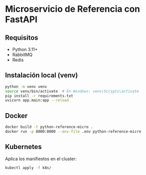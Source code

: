 # Microservicio de Referencia con FastAPI

## Requisitos
- Python 3.11+
- RabbitMQ
- Redis

## Instalación local (venv)

```bash
python -m venv venv
source venv/bin/activate  # En Windows: venv\Scripts\activate
pip install -r requirements.txt
uvicorn app.main:app --reload
```

## Docker

```bash
docker build -t python-reference-micro .
docker run -p 8000:8000 --env-file .env python-reference-micro
```

## Kubernetes

Aplica los manifiestos en el cluster:

```bash
kubectl apply -f k8s/
``` 